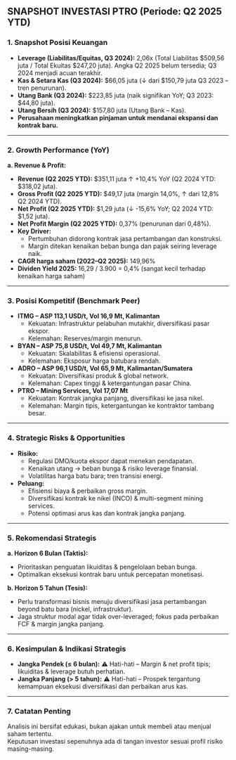 ## SNAPSHOT INVESTASI PTRO (Periode: **Q2 2025 YTD**)

### 1. Snapshot Posisi Keuangan
- **Leverage (Liabilitas/Equitas, Q3 2024):** 2,06x (Total Liabilitas $509,56 juta / Total Ekuitas $247,20 juta). Angka Q2 2025 belum tersedia; Q3 2024 menjadi acuan terakhir.
- **Kas & Setara Kas (Q3 2024):** $66,05 juta (↓ dari $150,79 juta Q3 2023 – tren penurunan).
- **Utang Bank (Q3 2024):** $223,85 juta (naik signifikan YoY; Q3 2023: $44,80 juta). 
- **Utang Bersih (Q3 2024):** $157,80 juta (Utang Bank – Kas).
- **Perusahaan meningkatkan pinjaman untuk mendanai ekspansi dan kontrak baru.**

---

### 2. Growth Performance (YoY)
**a. Revenue & Profit:**
- **Revenue (Q2 2025 YTD):** $351,11 juta ↑ +10,4% YoY (Q2 2024 YTD: $318,02 juta).
- **Gross Profit (Q2 2025 YTD):** $49,17 juta (margin 14,0%, ↑ dari 12,8% Q2 2024 YTD).
- **Net Profit (Q2 2025 YTD):** $1,29 juta (↓ -15,6% YoY; Q2 2024 YTD: $1,52 juta).
- **Net Profit Margin (Q2 2025 YTD):** 0,37% (penurunan dari 0,48%).
- **Key Driver:**
  - Pertumbuhan didorong kontrak jasa pertambangan dan konstruksi.
  - Margin ditekan kenaikan beban bunga dan pajak seiring leverage naik.
- **CAGR harga saham (2022–Q2 2025):** 149,96%
- **Dividen Yield 2025:** 16,29 / 3.900 = 0,4% (sangat kecil terhadap kenaikan harga saham)

---

### 3. Posisi Kompetitif (Benchmark Peer)
- **ITMG – ASP 113,1 USD/t, Vol 16,9 Mt, Kalimantan**
  - Kekuatan: Infrastruktur pelabuhan mutakhir, diversifikasi pasar ekspor.
  - Kelemahan: Reserves/margin menurun.
- **BYAN – ASP 75,8 USD/t, Vol 49,7 Mt, Kalimantan**
  - Kekuatan: Skalabilitas & efisiensi operasional.
  - Kelemahan: Eksposur harga batubara rendah.
- **ADRO – ASP 96,1 USD/t, Vol 65,9 Mt, Kalimantan/Sumatera**
  - Kekuatan: Diversifikasi produk & global network.
  - Kelemahan: Capex tinggi & ketergantungan pasar China.
- **PTRO – Mining Services, Vol 17,07 Mt**
  - Kekuatan: Kontrak jangka panjang, diversifikasi ke jasa nikel.
  - Kelemahan: Margin tipis, ketergantungan ke kontraktor tambang besar.

---

### 4. Strategic Risks & Opportunities
- **Risiko:**
  - Regulasi DMO/kuota ekspor dapat menekan pendapatan.
  - Kenaikan utang → beban bunga & risiko leverage finansial.
  - Volatilitas harga batu bara; tren transisi energi.
- **Peluang:**
  - Efisiensi biaya & perbaikan gross margin.
  - Diversifikasi kontrak ke nikel (INCO) & multi-segment mining services.
  - Potensi optimasi arus kas dan kontrak jangka panjang.

---

### 5. Rekomendasi Strategis
**a. Horizon 6 Bulan (Taktis):**
- Prioritaskan penguatan likuiditas & pengelolaan beban bunga.
- Optimalkan eksekusi kontrak baru untuk percepatan monetisasi.

**b. Horizon 5 Tahun (Tesis):**
- Perlu transformasi bisnis menuju diversifikasi jasa pertambangan beyond batu bara (nickel, infrastruktur).
- Jaga struktur modal agar tidak over-leveraged; fokus pada perbaikan FCF & margin jangka panjang.

---

### 6. Kesimpulan & Indikasi Strategis
- **Jangka Pendek (≤ 6 bulan):** ⚠️ Hati-hati – Margin & net profit tipis; likuiditas & leverage butuh perhatian.
- **Jangka Panjang (> 5 tahun):** ⚠️ Hati-hati – Prospek tergantung kemampuan eksekusi diversifikasi dan perbaikan arus kas.

---

### 7. Catatan Penting
Analisis ini bersifat edukasi, bukan ajakan untuk membeli atau menjual saham tertentu.  
Keputusan investasi sepenuhnya ada di tangan investor sesuai profil risiko masing-masing.